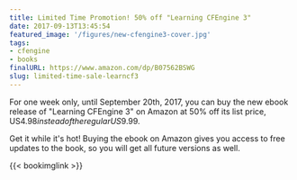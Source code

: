 ```yaml
---
title: Limited Time Promotion! 50% off "Learning CFEngine 3"
date: 2017-09-13T13:45:54
featured_image: '/figures/new-cfengine3-cover.jpg'
tags:
- cfengine
- books
finalURL: https://www.amazon.com/dp/B07562BSWG
slug: limited-time-sale-learncf3
---
```


For one week only, until September 20th, 2017, you can buy the new
ebook release of "Learning CFEngine 3" on Amazon at 50% off its list
price, US$4.98 instead of the regular US$9.99.

<!--more-->

Get it while it's hot! Buying the ebook on Amazon gives you access to
free updates to the book, so you will get all future versions as well.

{{< bookimglink >}}

